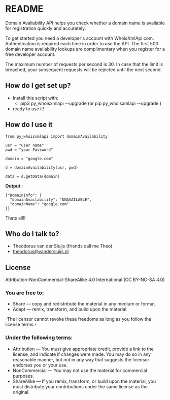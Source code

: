 # README #

Domain Availability API helps you check whether a domain name is available for registration quickly and accurately.

To get started you need a developer's account with WhoisXmlApi.com. Authentication is required each time in order to use the API. The first 500 domain name availability lookups are complimentary when you register for a free developer account.

The maximum number of requests per second is 30. In case that the limit is breached, your subsequent requests will be rejected until the next second.

## How do I get set up?

* Install this script with:
    * pip3 py_whoisxmlapi --upgrade (or pip py_whoisxmlapi --upgrade )
* ready to use it!

## How do I use it

```
from py_whoisxmlapi import domainAvailability

usr = "user name"
pwd = "your Password"

domain = "google.com"

d = domainAvailability(usr, pwd)

data = d.getData(domain)

```
**Output :**
```
{"DomainInfo": {
  "domainAvailability": "UNAVAILABLE",
  "domainName": "google.com"
}}
```

Thats all!!



## Who do I talk to?

* Theodorus van der Sluijs (friends call me Theo)
* theodorus@vandersluijs.nl

## License
Attribution-NonCommercial-ShareAlike 4.0 International (CC BY-NC-SA 4.0)

### You are free to:

* Share — copy and redistribute the material in any medium or format
* Adapt — remix, transform, and build upon the material

-The licensor cannot revoke these freedoms as long as you follow the license terms.-

### Under the following terms:

* Attribution — You must give appropriate credit, provide a link to the license, and indicate if changes were made. You may do so in any reasonable manner, but not in any way that suggests the licensor endorses you or your use.
* NonCommercial — You may not use the material for commercial purposes.
* ShareAlike — If you remix, transform, or build upon the material, you must distribute your contributions under the same license as the original.
